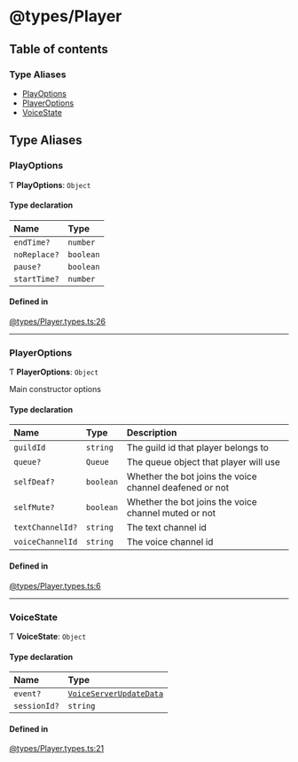 # @types/Player

## Table of contents

### Type Aliases

- [PlayOptions](Player.types.md#playoptions)
- [PlayerOptions](Player.types.md#playeroptions)
- [VoiceState](Player.types.md#voicestate)

## Type Aliases

### PlayOptions

Ƭ **PlayOptions**: `Object`

#### Type declaration

| Name | Type |
| :------ | :------ |
| `endTime?` | `number` |
| `noReplace?` | `boolean` |
| `pause?` | `boolean` |
| `startTime?` | `number` |

#### Defined in

[@types/Player.types.ts:26](https://github.com/hmes98318/LavaShark/blob/50abc40/src/@types/Player.types.ts#L26)

___

### PlayerOptions

Ƭ **PlayerOptions**: `Object`

Main constructor options

#### Type declaration

| Name | Type | Description |
| :------ | :------ | :------ |
| `guildId` | `string` | The guild id that player belongs to |
| `queue?` | `Queue` | The queue object that player will use |
| `selfDeaf?` | `boolean` | Whether the bot joins the voice channel deafened or not |
| `selfMute?` | `boolean` | Whether the bot joins the voice channel muted or not |
| `textChannelId?` | `string` | The text channel id |
| `voiceChannelId` | `string` | The voice channel id |

#### Defined in

[@types/Player.types.ts:6](https://github.com/hmes98318/LavaShark/blob/50abc40/src/@types/Player.types.ts#L6)

___

### VoiceState

Ƭ **VoiceState**: `Object`

#### Type declaration

| Name | Type |
| :------ | :------ |
| `event?` | [`VoiceServerUpdateData`](LavaShark.types.md#voiceserverupdatedata) |
| `sessionId?` | `string` |

#### Defined in

[@types/Player.types.ts:21](https://github.com/hmes98318/LavaShark/blob/50abc40/src/@types/Player.types.ts#L21)

